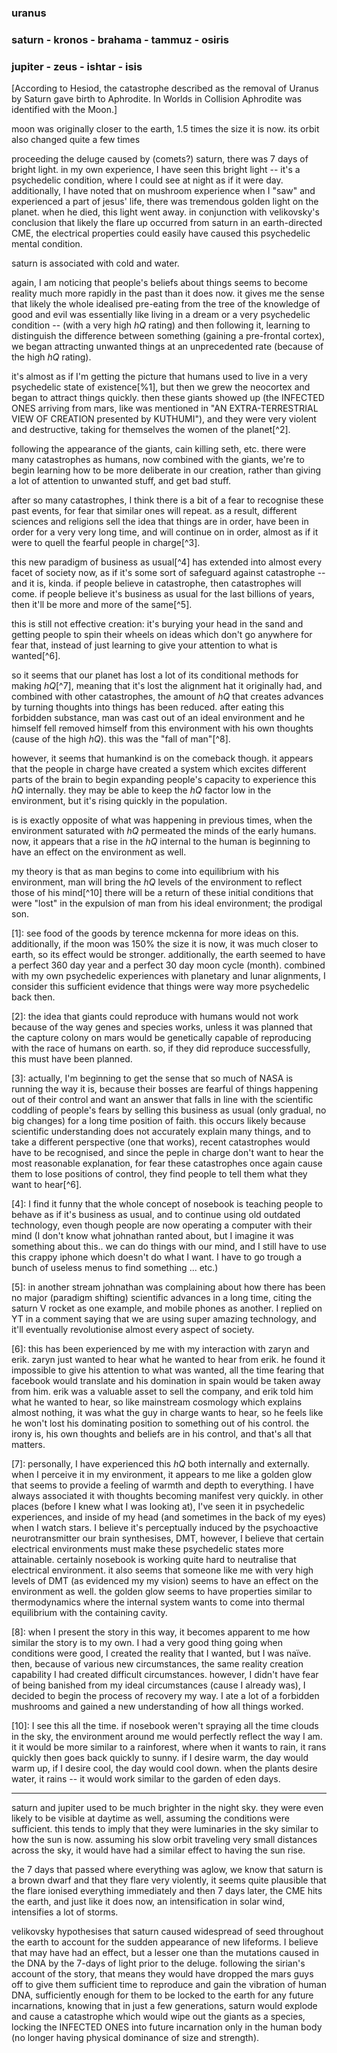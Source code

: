 ### uranus
### saturn - kronos - brahama - tammuz - osiris
### jupiter - zeus - ishtar - isis 

[According to Hesiod, the catastrophe described as the removal of Uranus by Saturn gave birth to Aphrodite. In Worlds in Collision Aphrodite was identified with the Moon.]

moon was originally closer to the earth, 1.5 times the size it is now. its orbit also changed quite a few times

proceeding the deluge caused by (comets?) saturn, there was 7 days of bright light. in my own experience, I have seen this bright light -- it's a psychedelic condition, where I could see at night as if it were day. additionally, I have noted that on mushroom experience when I "saw" and experienced a part of jesus' life, there was tremendous golden light on the planet. when he died, this light went away. in conjunction with velikovsky's conclusion that likely the flare up occurred from saturn in an earth-directed CME, the electrical properties could easily have caused this psychedelic mental condition.

saturn is associated with cold and water.

again, I am noticing that people's beliefs about things seems to become reality much more rapidly in the past than it does now. it gives me the sense that likely the whole idealised pre-eating from the tree of the knowledge of good and evil was essentially like living in a dream or a very psychedelic condition -- (with a very high *hQ* rating) and then following it, learning to distinguish the difference between something (gaining a pre-frontal cortex), we began attracting unwanted things at an unprecedented rate (because of the high *hQ* rating).

it's almost as if I'm getting the picture that humans used to live in a very psychedelic state of existence[%1], but then we grew the neocortex and began to attract things quickly. then these giants showed up (the INFECTED ONES arriving from mars, like was mentioned in "AN EXTRA-TERRESTRIAL VIEW OF CREATION presented by KUTHUMI"), and they were very violent and destructive, taking for themselves the women of the planet[^2].

following the appearance of the giants, cain killing seth, etc. there were many catastrophes as humans, now combined with the giants, we're to begin learning how to be more deliberate in our creation, rather than giving a lot of attention to unwanted stuff, and get bad stuff.

after so many catastrophes, I think there is a bit of a fear to recognise these past events, for fear that similar ones will repeat. as a result, different sciences and religions sell the idea that things are in order, have been in order for a very very long time, and will continue on in order, almost as if it were to quell the fearful people in charge[^3].

this new paradigm of business as usual[^4] has extended into almost every facet of society now, as if it's some sort of safeguard against catastrophe -- and it is, kinda. if people believe in catastrophe, then catastrophes will come. if people believe it's business as usual for the last billions of years, then it'll be more and more of the same[^5].

this is still not effective creation: it's burying your head in the sand and getting people to spin their wheels on ideas which don't go anywhere for fear that, instead of just learning to give your attention to what is wanted[^6].

so it seems that our planet has lost a lot of its conditional methods for making *hQ*[^7], meaning that it's lost the alignment hat it originally had, and combined with other catastrophes, the amount of *hQ* that creates advances by turning thoughts into things has been reduced. after eating this forbidden substance, man was cast out of an ideal environment and he himself fell removed himself from this environment with his own thoughts (cause of the high *hQ*). this was the "fall of man"[^8].

however, it seems that humankind is on the comeback though. it appears that the people in charge have created a system which excites different parts of the brain to begin expanding people's capacity to experience this *hQ* internally. they may be able to keep the *hQ* factor low in the environment, but it's rising quickly in the population.

is is exactly opposite of what was happening in previous times, when the environment saturated with *hQ* permeated the minds of the early humans. now, it appears that a rise in the *hQ* internal to the human is beginning to have an effect on the environment as well.

my theory is that as man begins to come into equilibrium with his environment, man will bring the *hQ* levels of the environment to reflect those of his mind[^10] there will be a return of these initial conditions that were "lost" in the expulsion of man from his ideal environment; the prodigal son.

[1]: see food of the goods by terence mckenna for more ideas on this. additionally, if the moon was 150% the size it is now, it was much closer to earth, so its effect would be stronger. additionally, the earth seemed to have a perfect 360 day year and a perfect 30 day moon cycle (month). combined with my own psychedelic experiences with planetary and lunar alignments, I consider this sufficient evidence that things were way more psychedelic back then.

[2]: the idea that giants could reproduce with humans would not work because of the way genes and species works, unless it was planned that the capture colony on mars would be genetically capable of reproducing with the race of humans on earth. so, if they did reproduce successfully, this must have been planned.

[3]: actually, I'm beginning to get the sense that so much of NASA is running the way it is, because their bosses are fearful of things happening out of their control and want an answer that falls in line with the scientific coddling of people's fears by selling this business as usual (only gradual, no big changes) for a long time position of faith. this occurs likely because scientific understanding does not accurately explain many things, and to take a different perspective (one that works), recent catastrophes would have to be recognised, and since the peple in charge don't want to hear the most reasonable explanation, for fear these catastrophes once again cause them to lose positions of control, they find people to tell them what they want to hear[^6].

[4]: I find it funny that the whole concept of nosebook is teaching people to behave as if it's business as usual, and to continue using old outdated technology, even though people are now operating a computer with their mind (I don't know what johnathan ranted about, but I imagine it was something about this.. we can do things with our mind, and I still have to use this crappy iphone which doesn't do what I want. I have to go trough a bunch of useless menus to find something ... etc.)

[5]: in another stream johnathan was complaining about how there has been no major (paradigm shifting) scientific advances in a long time, citing the saturn V rocket as one example, and mobile phones as another. I replied on YT in a comment saying that we are using super amazing technology, and it'll eventually revolutionise almost every aspect of society.

[6]: this has been experienced by me with my interaction with zaryn and erik. zaryn just wanted to hear what he wanted to hear from erik. he found it impossible to give his attention to what was wanted, all the time fearing that facebook would translate and his domination in spain would be taken away from him. erik was a valuable asset to sell the company, and erik told him what he wanted to hear, so like mainstream cosmology which explains almost nothing, it was what the guy in charge wants to hear, so he feels like he won't lost his dominating position to something out of his control. the irony is, his own thoughts and beliefs are in his control, and that's all that matters.

[7]: personally, I have experienced this *hQ* both internally and externally. when I perceive it in my environment, it appears to me like a golden glow that seems to provide a feeling of warmth and depth to everything. I have always associated it with thoughts becoming manifest very quickly. in other places (before I knew what I was looking at), I've seen it in psychedelic experiences, and inside of my head (and sometimes in the back of my eyes) when I watch stars. I believe it's perceptually induced by the psychoactive neurotransmitter our brain synthesises, DMT, however, I believe that certain electrical environments must make these psychedelic states more attainable. certainly nosebook is working quite hard to neutralise that electrical environment. it also seems that someone like me with very high levels of DMT (as evidenced my my vision) seems to have an effect on the environment as well. the golden glow seems to have properties similar to thermodynamics where the internal system wants to come into thermal equilibrium with the containing cavity.

[8]: when I present the story in this way, it becomes apparent to me how similar the story is to my own. I had a very good thing going when conditions were good, I created the reality that I wanted, but I was naïve. then, because of various new circumstances, the same reality creation capability I had created difficult circumstances. however, I didn't have fear of being banished from my ideal circumstances (cause I already was), I decided to begin the process of recovery my way. I ate a lot of a forbidden mushrooms and gained a new understanding of how all things worked.

[10]: I see this all the time. if nosebook weren't spraying all the time clouds in the sky, the environment around me would perfectly reflect the way I am. it it would be more similar to a rainforest, where when it wants to rain, it rans quickly then goes back quickly to sunny. if I desire warm, the day would warm up, if I desire cool, the day would cool down. when the plants desire water, it rains -- it would work similar to the garden of eden days.

---

saturn and jupiter used to be much brighter in the night sky. they were even likely to be visible at daytime as well, assuming the conditions were sufficient. this tends to imply that they were luminaries in the sky similar to how the sun is now. assuming his slow orbit traveling very small distances across the sky, it would have had a similar effect to having the sun rise.

the 7 days that passed where everything was aglow, we know that saturn is a brown dwarf and that they flare very violently, it seems quite plausible that the flare ionised everything immediately and then 7 days later, the CME hits the earth, and just like it does now, an intensification in solar wind, intensifies a lot of storms.

velikovsky hypothesises that saturn caused widespread of seed throughout the earth to account for the sudden appearance of new lifeforms. I believe that may have had an effect, but a lesser one than the mutations caused in the DNA by the 7-days of light prior to the deluge. following the sirian's account of the story, that means they would have dropped the mars guys off to give them sufficient time to reproduce and gain the vibration of human DNA, sufficiently enough for them to be locked to the earth for any future incarnations, knowing that in just a few generations, saturn would explode and cause a catastrophe which would wipe out the giants as a species, locking the INFECTED ONES into future incarnation only in the human body (no longer having physical dominance of size and strength).
